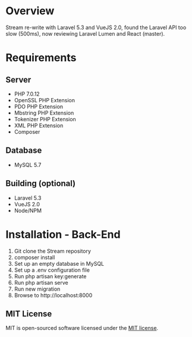 # Overview #
Stream re-write with Laravel 5.3 and VueJS 2.0, found the Laravel API too slow (500ms), now reviewing Laravel Lumen and React (master).

# Requirements #

## Server ##
- PHP 7.0.12
- OpenSSL PHP Extension
- PDO PHP Extension
- Mbstring PHP Extension
- Tokenizer PHP Extension
- XML PHP Extension
- Composer

## Database ##
- MySQL 5.7

## Building (optional) ##
- Laravel 5.3
- VueJS 2.0
- Node/NPM

# Installation - Back-End #
1. Git clone the Stream repository
2. composer install
3. Set up an empty database in MySQL
4. Set up a .env configuration file
5. Run php artisan key:generate
6. Run php artisan serve
7. Run new migration
8. Browse to http://localhost:8000

## MIT License
MIT is open-sourced software licensed under the [MIT license](http://opensource.org/licenses/MIT).
